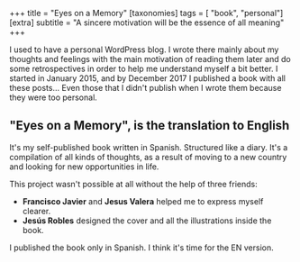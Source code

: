 +++
title = "Eyes on a Memory"
[taxonomies]
tags = [ "book", "personal"]
[extra]
subtitle = "A sincere motivation will be the essence of all meaning"
+++

I used to have a personal WordPress blog. I wrote there mainly about my thoughts and feelings with the main motivation of reading them later and do some retrospectives in order to help me understand
myself a bit better. I started in January 2015, and by December 2017 I published a book with all these posts...
Even those that I didn't publish when I wrote them because they were too personal.

<!-- more -->

## "Eyes on a Memory", is the translation to English

It's my self-published book written in Spanish. Structured like a diary.
It's a compilation of all kinds of thoughts, as a result of moving to a new country and looking for new opportunities in life.

This project wasn't possible at all without the help of three friends:

- **Francisco Javier** and **Jesus Valera** helped me to express myself clearer.
- **Jesús Robles** designed the cover and all the illustrations inside the book.

I published the book only in Spanish. I think it's time for the EN version.
